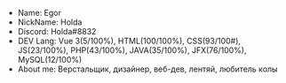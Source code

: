 - Name: Egor
- NickName: Holda
- Discord: Holda#8832
- DEV Lang: Vue 3(5/100%), HTML(100/100%), CSS(93/100#), JS(23/100%), PHP(43/100%), JAVA(35/100%), JFX(76/100%), MySQL(12/100%)
- About me: Верстальщик, дизайнер, веб-дев, лентяй, любитель колы
